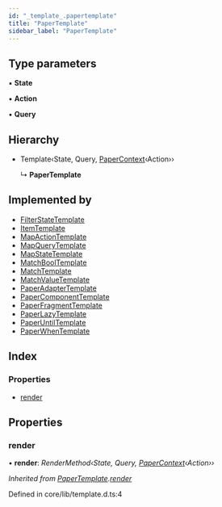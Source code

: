 ```yaml
---
id: "_template_.papertemplate"
title: "PaperTemplate"
sidebar_label: "PaperTemplate"
---
```


## Type parameters

▪ **State**

▪ **Action**

▪ **Query**

## Hierarchy

* Template‹State, Query, [PaperContext](../classes/_context_.papercontext.md)‹Action››

  ↳ **PaperTemplate**

## Implemented by

* [FilterStateTemplate](../classes/_filter_.filterstatetemplate.md)
* [ItemTemplate](../classes/_item_.itemtemplate.md)
* [MapActionTemplate](../classes/_map_.mapactiontemplate.md)
* [MapQueryTemplate](../classes/_map_.mapquerytemplate.md)
* [MapStateTemplate](../classes/_map_.mapstatetemplate.md)
* [MatchBoolTemplate](../classes/_match_.matchbooltemplate.md)
* [MatchTemplate](../classes/_match_.matchtemplate.md)
* [MatchValueTemplate](../classes/_match_.matchvaluetemplate.md)
* [PaperAdapterTemplate](../classes/_adapter_.paperadaptertemplate.md)
* [PaperComponentTemplate](../classes/_component_.papercomponenttemplate.md)
* [PaperFragmentTemplate](../classes/_fragment_.paperfragmenttemplate.md)
* [PaperLazyTemplate](../classes/_lazy_.paperlazytemplate.md)
* [PaperUntilTemplate](../classes/_until_.paperuntiltemplate.md)
* [PaperWhenTemplate](../classes/_when_.paperwhentemplate.md)

## Index

### Properties

* [render](_template_.papertemplate.md#render)

## Properties

###  render

• **render**: *RenderMethod‹State, Query, [PaperContext](../classes/_context_.papercontext.md)‹Action››*

*Inherited from [PaperTemplate](_template_.papertemplate.md).[render](_template_.papertemplate.md#render)*

Defined in core/lib/template.d.ts:4
